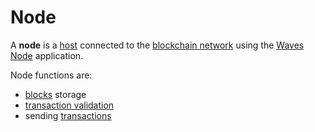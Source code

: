 # Node

A **node** is a <a href="https://en.wikipedia.org/wiki/Host_(network)">host</a> connected to the [blockchain network](/en/blockchain/blockchain-network) using the [Waves Node](https://github.com/wavesplatform/Waves) application.

Node functions are:

* [blocks](/en/blockchain/block) storage
* [transaction validation](/en/blockchain/transaction/transaction-validation)
* sending [transactions](/en/blockchain/transaction)
